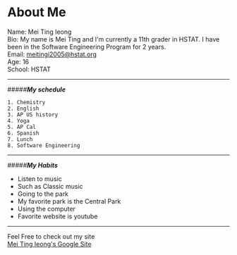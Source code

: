 # **About Me**  
Name: Mei Ting Ieong  
Bio: My name is Mei Ting and I'm currently a 11th grader in HSTAT. I have been in the Software Engineering Program for 2 years.  
Email: meitingi2005@hstat.org  
Age: 16  
School: HSTAT  

---
#####_**My schedule**_  
```
1. Chemistry  
2. English  
3. AP US history  
4. Yoga  
5. AP Cal  
6. Spanish  
7. Lunch  
8. Software Engineering  

```

---
#####_**My Habits**_  
* Listen to music  
 * Such as Classic music  
* Going to the park  
 * My favorite park is the Central Park  
* Using the computer  
 * Favorite website is youtube  
 
 ---
Feel Free to check out my site  
 [Mei Ting Ieong's Google Site](https://sites.google.com/a/hstat.org/meitingi2005sep11/about-me)
 